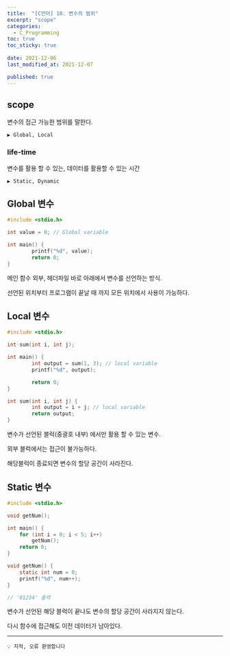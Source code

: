 ```yaml
---
title:  "[C언어] 10. 변수의 범위"
excerpt: "scope"
categories:
  - C_Programming
toc: true
toc_sticky: true
 
date: 2021-12-06
last_modified_at: 2021-12-07

published: true
---
```



## scope
변수의 접근 가능한 범위를 말한다. 

```
▶️ Global, Local
```

### life-time
변수를 활용 할 수 있는, 데이터를 활용할 수 있는 시간

```
▶️ Static, Dynamic
```

## Global 변수


```c
#include <stdio.h>

int value = 0; // Global variable

int main() {
		printf("%d", value);
		return 0;
}
```

메인 함수 외부, 헤더파일 바로 아래에서 변수를 선언하는 방식.

선언된 위치부터 프로그램이 끝날 때 까지 모든 위치에서 사용이 가능하다.

## Local 변수


```c
#include <stdio.h>

int sum(int i, int j);

int main() {
		int output = sum(1, 3); // local variable
		printf("%d", output);	

		return 0;	
}

int sum(int i, int j) {
		int output = i + j; // local variable
		return output;
}
```

변수가 선언된 블럭(중괄호 내부) 에서만 활용 할 수 있는 변수.

외부 블럭에서는 접근이 불가능하다.

해당블럭이 종료되면 변수의 할당 공간이 사라진다.

## Static 변수


```c
#include <stdio.h>

void getNum();

int main() {
    for (int i = 0; i < 5; i++)
        getNum();
    return 0;
}

void getNum() {
    static int num = 0;
    printf("%d", num++);
}

// '01234' 출력
```

변수가 선언된 해당 블럭이 끝나도 변수의 할당 공간이 사라지지 않는다.

다시 함수에 접근해도 이전 데이터가 남아있다.

---

```
💡 지적, 오류 환영합니다
```
